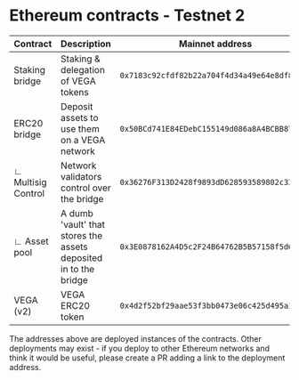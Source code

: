 
# Ethereum contracts - Testnet 2
| Contract               | Description                                                      | Mainnet address                             | Etherscan                                                                               | Source                                                             |
| ---------------------- | ---------------------------------------------------------------- | --------------------------------------------|:-------------------------------------------------------------------------: | ------------------------------------------------------------------ |
| Staking bridge         | Staking & delegation of VEGA tokens                              | `0x7183c92cfdf82b22a704f4d34a49e64e8df8580e`| [🔎](https://sepolia.etherscan.io/address/0x7183c92cfdf82b22a704f4d34a49e64e8df8580e) | [Staking_Bridge](https://github.com/vegaprotocol/Staking_Bridge)   |
| ERC20 bridge           | Deposit assets to use them on a VEGA network                     | `0x50BCd741E84EDebC155149d086a8A4BCBB878805`| [🔎](https://sepolia.etherscan.io/address/0x50BCd741E84EDebC155149d086a8A4BCBB878805) | [smart-contracts](https://github.com/vegaprotocol/smart-contracts) |
| ∟ Multisig Control     | Network validators control over the bridge                       | `0x36276F313D2428f9893dD628593589802c3382de`| [🔎](https://sepolia.etherscan.io/address/0x36276F313D2428f9893dD628593589802c3382de) | [smart-contracts](https://github.com/vegaprotocol/smart-contracts) |
| ∟ Asset pool           | A dumb 'vault' that stores the assets deposited in to the bridge | `0x3E0878162A4D5c2F24B64762B5B57158f5d664B8`| [🔎](https://sepolia.etherscan.io/address/0x3E0878162A4D5c2F24B64762B5B57158f5d664B8) | [smart-contracts](https://github.com/vegaprotocol/smart-contracts) |
| VEGA (v2)              | VEGA ERC20 token                                                 | `0x4d2f52bf29aae53f3bb0473e06c425d495a1ef76`| [🔎](https://sepolia.etherscan.io/address/0x4d2f52bf29aae53f3bb0473e06c425d495a1ef76) | [Vega_Token_V2](https://github.com/vegaprotocol/Vega_Token_V2)     |


The addresses above are deployed instances of the contracts. Other deployments may exist - if you deploy to other Ethereum networks and think it would be useful, please create a PR adding a link to the deployment address.
